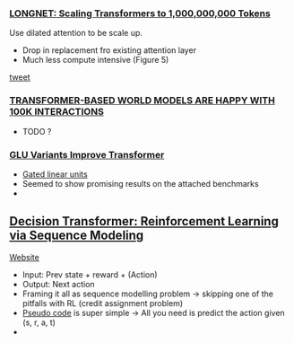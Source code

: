 ### [LONGNET: Scaling Transformers to 1,000,000,000 Tokens](https://arxiv.org/pdf/2307.02486.pdf)
Use dilated attention to be scale up.
- Drop in replacement fro existing attention layer
- Much less compute intensive (Figure 5)

[tweet](https://twitter.com/giffmana/status/1676864336764055552?s=12)

### [TRANSFORMER-BASED WORLD MODELS ARE HAPPY WITH 100K INTERACTIONS](https://arxiv.org/pdf/2303.07109.pdf)
- TODO ? 

### [GLU Variants Improve Transformer](https://arxiv.org/pdf/2002.05202v1.pdf)
- [Gated linear units](https://paperswithcode.com/method/glu)
-  Seemed to show promising results on the attached benchmarks
-  

## [Decision Transformer: Reinforcement Learning via Sequence Modeling](https://arxiv.org/pdf/2106.01345.pdf)

[Website](https://sites.google.com/berkeley.edu/decision-transformer)
- Input: Prev state + reward + (Action)
- Output: Next action
- Framing it all as sequence modelling problem -> skipping one of the pitfalls with RL (credit assignment problem)
- [Pseudo code](https://arxiv.org/pdf/2106.01345.pdf#page=5) is super simple -> All you need is predict the action given (s, r, a, t)
- 

